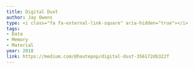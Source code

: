 ```yaml
---
title: Digital Dust
author: Jay Owens
type: <i class="fa fa-external-link-square" aria-hidden="true"></i>
tags:
- Data
- Memory
- Material 
year: 2018
link: https://medium.com/@hautepop/digital-dust-356172db322f
---
```

